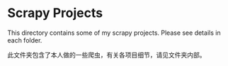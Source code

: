 # Scrapy Projects

This directory contains some of my scrapy projects. Please see details in each folder.



此文件夹包含了本人做的一些爬虫，有关各项目细节，请见文件夹内部。